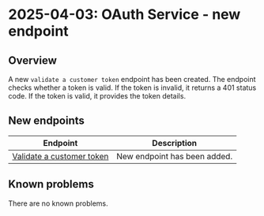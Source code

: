 ---
---

# 2025-04-03: OAuth Service - new endpoint

## Overview

A new `validate a customer token` endpoint has been created.
The endpoint checks whether a token is valid.
If the token is invalid, it returns a 401 status code.
If the token is valid, it provides the token details.

## New endpoints

| Endpoint                                                                                   | Description                  |
|--------------------------------------------------------------------------------------------|------------------------------|
| [Validate a customer token](/openapi/oauth/#operation/GET-oauth-validate-token)            | New endpoint has been added. |

## Known problems

There are no known problems.
